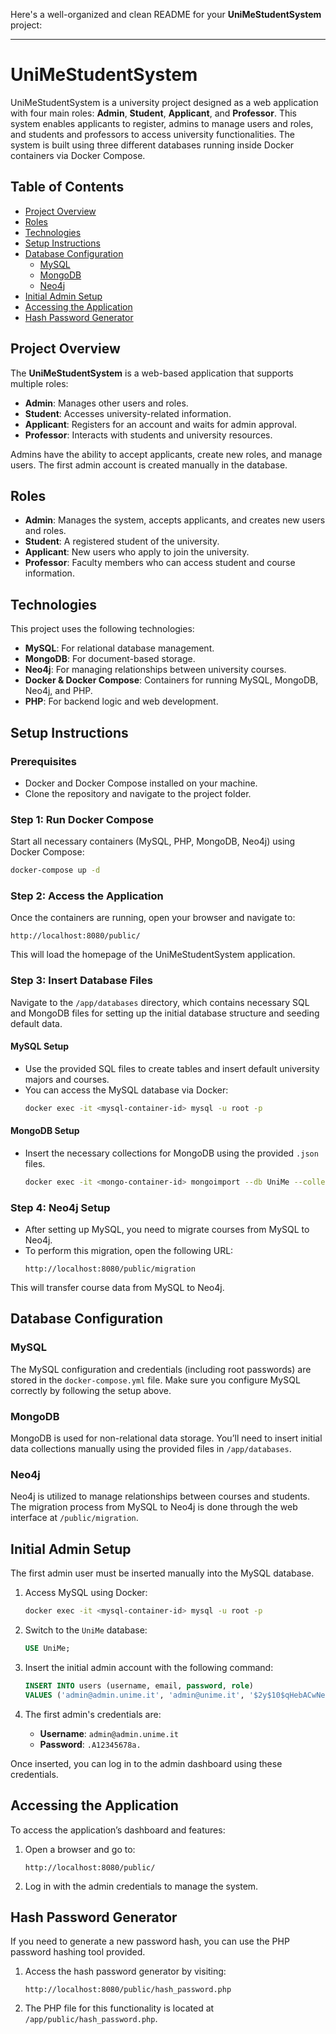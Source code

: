 Here's a well-organized and clean README for your **UniMeStudentSystem** project:

---

# UniMeStudentSystem

UniMeStudentSystem is a university project designed as a web application with four main roles: **Admin**, **Student**, **Applicant**, and **Professor**. This system enables applicants to register, admins to manage users and roles, and students and professors to access university functionalities. The system is built using three different databases running inside Docker containers via Docker Compose.

## Table of Contents
- [Project Overview](#project-overview)
- [Roles](#roles)
- [Technologies](#technologies)
- [Setup Instructions](#setup-instructions)
- [Database Configuration](#database-configuration)
  - [MySQL](#mysql)
  - [MongoDB](#mongodb)
  - [Neo4j](#neo4j)
- [Initial Admin Setup](#initial-admin-setup)
- [Accessing the Application](#accessing-the-application)
- [Hash Password Generator](#hash-password-generator)

## Project Overview
The **UniMeStudentSystem** is a web-based application that supports multiple roles:
- **Admin**: Manages other users and roles.
- **Student**: Accesses university-related information.
- **Applicant**: Registers for an account and waits for admin approval.
- **Professor**: Interacts with students and university resources.

Admins have the ability to accept applicants, create new roles, and manage users. The first admin account is created manually in the database.

## Roles
- **Admin**: Manages the system, accepts applicants, and creates new users and roles.
- **Student**: A registered student of the university.
- **Applicant**: New users who apply to join the university.
- **Professor**: Faculty members who can access student and course information.

## Technologies
This project uses the following technologies:
- **MySQL**: For relational database management.
- **MongoDB**: For document-based storage.
- **Neo4j**: For managing relationships between university courses.
- **Docker & Docker Compose**: Containers for running MySQL, MongoDB, Neo4j, and PHP.
- **PHP**: For backend logic and web development.

## Setup Instructions

### Prerequisites
- Docker and Docker Compose installed on your machine.
- Clone the repository and navigate to the project folder.

### Step 1: Run Docker Compose
Start all necessary containers (MySQL, PHP, MongoDB, Neo4j) using Docker Compose:
```bash
docker-compose up -d
```

### Step 2: Access the Application
Once the containers are running, open your browser and navigate to:
```
http://localhost:8080/public/
```

This will load the homepage of the UniMeStudentSystem application.

### Step 3: Insert Database Files
Navigate to the `/app/databases` directory, which contains necessary SQL and MongoDB files for setting up the initial database structure and seeding default data.

#### MySQL Setup
- Use the provided SQL files to create tables and insert default university majors and courses.
- You can access the MySQL database via Docker:
  ```bash
  docker exec -it <mysql-container-id> mysql -u root -p
  ```

#### MongoDB Setup
- Insert the necessary collections for MongoDB using the provided `.json` files.
  ```bash
  docker exec -it <mongo-container-id> mongoimport --db UniMe --collection <collection> --file /path/to/jsonfile
  ```

### Step 4: Neo4j Setup
- After setting up MySQL, you need to migrate courses from MySQL to Neo4j.
- To perform this migration, open the following URL:
  ```
  http://localhost:8080/public/migration
  ```

This will transfer course data from MySQL to Neo4j.

## Database Configuration

### MySQL
The MySQL configuration and credentials (including root passwords) are stored in the `docker-compose.yml` file. Make sure you configure MySQL correctly by following the setup above.

### MongoDB
MongoDB is used for non-relational data storage. You’ll need to insert initial data collections manually using the provided files in `/app/databases`.

### Neo4j
Neo4j is utilized to manage relationships between courses and students. The migration process from MySQL to Neo4j is done through the web interface at `/public/migration`.

## Initial Admin Setup

The first admin user must be inserted manually into the MySQL database.

1. Access MySQL using Docker:
   ```bash
   docker exec -it <mysql-container-id> mysql -u root -p
   ```

2. Switch to the `UniMe` database:
   ```sql
   USE UniMe;
   ```

3. Insert the initial admin account with the following command:
   ```sql
   INSERT INTO users (username, email, password, role)
   VALUES ('admin@admin.unime.it', 'admin@unime.it', '$2y$10$qHebACwNeLYd.tFuCgdAm.LcNEtugCYj1eDpZZfK40vDa1OJLXdYu', 'admin');
   ```

4. The first admin's credentials are:
   - **Username**: `admin@admin.unime.it`
   - **Password**: `.A12345678a.`

Once inserted, you can log in to the admin dashboard using these credentials.

## Accessing the Application
To access the application’s dashboard and features:
1. Open a browser and go to:
   ```
   http://localhost:8080/public/
   ```
2. Log in with the admin credentials to manage the system.

## Hash Password Generator

If you need to generate a new password hash, you can use the PHP password hashing tool provided. 

1. Access the hash password generator by visiting:
   ```
   http://localhost:8080/public/hash_password.php
   ```
2. The PHP file for this functionality is located at `/app/public/hash_password.php`.


